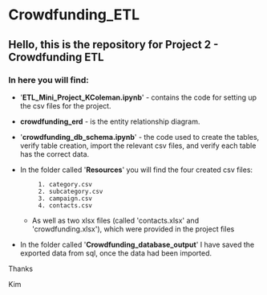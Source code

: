 # Crowdfunding_ETL

## Hello, this is the repository for Project 2 - Crowdfunding ETL

### In here you will find:

 - '**ETL_Mini_Project_KColeman.ipynb**' - contains the code for setting up the csv files for the project.
 - **crowdfunding_erd** - is the entity relationship diagram.
 - '**crowdfunding_db_schema.ipynb**' - the code used to create the tables, verify table creation, import the relevant csv files, and verify each table has the correct data. 
 - In the folder called '**Resources**' you will find the four created csv files:
        
            1. category.csv
            2. subcategory.csv
            3. campaign.csv
            4. contacts.csv
     - As well as two xlsx files (called 'contacts.xlsx' and 'crowdfunding.xlsx'), which were provided in the project files 

- In the folder called '**Crowdfunding_database_output**' I have saved the exported data from sql, once the data had been imported.
   
Thanks

Kim